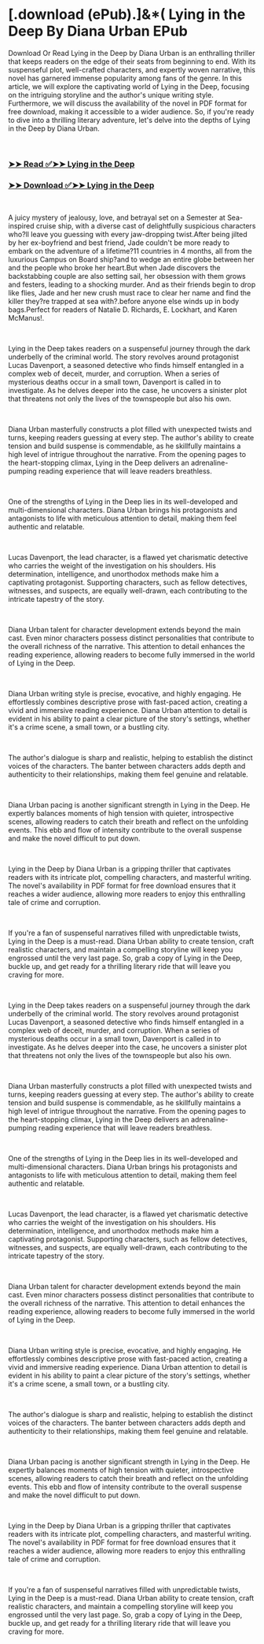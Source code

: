 # [.download (ePub).]&*( Lying in the Deep By Diana Urban EPub

<p>Download Or Read Lying in the Deep by Diana Urban is an enthralling thriller that keeps readers on the edge of their seats from beginning to end. With its suspenseful plot, well-crafted characters, and expertly woven narrative, this novel has garnered immense popularity among fans of the genre. In this article, we will explore the captivating world of Lying in the Deep, focusing on the intriguing storyline and the author's unique writing style. Furthermore, we will discuss the availability of the novel in PDF format for free download, making it accessible to a wider audience. So, if you're ready to dive into a thrilling literary adventure, let's delve into the depths of Lying in the Deep by Diana Urban.</p>
<p>&nbsp;</p>

### [➤➤ Read ✅➤➤ Lying in the Deep](https://realpdfbooksdrive.blogspot.com/id/61442283)

### [➤➤ Download ✅➤➤ Lying in the Deep](https://realpdfbooksdrive.blogspot.com/id/61442283)

<p>&nbsp;</p>
<p>A juicy mystery of jealousy, love, and betrayal set on a Semester at Sea-inspired cruise ship, with a diverse cast of delightfully suspicious characters who?ll leave you guessing with every jaw-dropping twist.After being jilted by her ex-boyfriend and best friend, Jade couldn't be more ready to embark on the adventure of a lifetime?11 countries in 4 months, all from the luxurious Campus on Board ship?and to wedge an entire globe between her and the people who broke her heart.But when Jade discovers the backstabbing couple are also setting sail, her obsession with them grows and festers, leading to a shocking murder. And as their friends begin to drop like flies, Jade and her new crush must race to clear her name and find the killer they?re trapped at sea with?.before anyone else winds up in body bags.Perfect for readers of Natalie D. Richards, E. Lockhart, and Karen McManus!.</p>
<p>&nbsp;</p>
<p>Lying in the Deep takes readers on a suspenseful journey through the dark underbelly of the criminal world. The story revolves around protagonist Lucas Davenport, a seasoned detective who finds himself entangled in a complex web of deceit, murder, and corruption. When a series of mysterious deaths occur in a small town, Davenport is called in to investigate. As he delves deeper into the case, he uncovers a sinister plot that threatens not only the lives of the townspeople but also his own.</p>
<p>&nbsp;</p>
<p>Diana Urban masterfully constructs a plot filled with unexpected twists and turns, keeping readers guessing at every step. The author's ability to create tension and build suspense is commendable, as he skillfully maintains a high level of intrigue throughout the narrative. From the opening pages to the heart-stopping climax, Lying in the Deep delivers an adrenaline-pumping reading experience that will leave readers breathless.</p>
<p>&nbsp;</p>
<p>One of the strengths of Lying in the Deep lies in its well-developed and multi-dimensional characters. Diana Urban brings his protagonists and antagonists to life with meticulous attention to detail, making them feel authentic and relatable.</p>
<p>&nbsp;</p>
<p>Lucas Davenport, the lead character, is a flawed yet charismatic detective who carries the weight of the investigation on his shoulders. His determination, intelligence, and unorthodox methods make him a captivating protagonist. Supporting characters, such as fellow detectives, witnesses, and suspects, are equally well-drawn, each contributing to the intricate tapestry of the story.</p>
<p>&nbsp;</p>
<p>Diana Urban talent for character development extends beyond the main cast. Even minor characters possess distinct personalities that contribute to the overall richness of the narrative. This attention to detail enhances the reading experience, allowing readers to become fully immersed in the world of Lying in the Deep.</p>
<p>&nbsp;</p>
<p>Diana Urban writing style is precise, evocative, and highly engaging. He effortlessly combines descriptive prose with fast-paced action, creating a vivid and immersive reading experience. Diana Urban attention to detail is evident in his ability to paint a clear picture of the story's settings, whether it's a crime scene, a small town, or a bustling city.</p>
<p>&nbsp;</p>
<p>The author's dialogue is sharp and realistic, helping to establish the distinct voices of the characters. The banter between characters adds depth and authenticity to their relationships, making them feel genuine and relatable.</p>
<p>&nbsp;</p>
<p>Diana Urban pacing is another significant strength in Lying in the Deep. He expertly balances moments of high tension with quieter, introspective scenes, allowing readers to catch their breath and reflect on the unfolding events. This ebb and flow of intensity contribute to the overall suspense and make the novel difficult to put down.</p>
<p>&nbsp;</p>
<p>Lying in the Deep by Diana Urban is a gripping thriller that captivates readers with its intricate plot, compelling characters, and masterful writing. The novel's availability in PDF format for free download ensures that it reaches a wider audience, allowing more readers to enjoy this enthralling tale of crime and corruption.</p>
<p>&nbsp;</p>
<p>If you're a fan of suspenseful narratives filled with unpredictable twists, Lying in the Deep is a must-read. Diana Urban ability to create tension, craft realistic characters, and maintain a compelling storyline will keep you engrossed until the very last page. So, grab a copy of Lying in the Deep, buckle up, and get ready for a thrilling literary ride that will leave you craving for more.</p>
<p>&nbsp;</p>
<p>Lying in the Deep takes readers on a suspenseful journey through the dark underbelly of the criminal world. The story revolves around protagonist Lucas Davenport, a seasoned detective who finds himself entangled in a complex web of deceit, murder, and corruption. When a series of mysterious deaths occur in a small town, Davenport is called in to investigate. As he delves deeper into the case, he uncovers a sinister plot that threatens not only the lives of the townspeople but also his own.</p>
<p>&nbsp;</p>
<p>Diana Urban masterfully constructs a plot filled with unexpected twists and turns, keeping readers guessing at every step. The author's ability to create tension and build suspense is commendable, as he skillfully maintains a high level of intrigue throughout the narrative. From the opening pages to the heart-stopping climax, Lying in the Deep delivers an adrenaline-pumping reading experience that will leave readers breathless.</p>
<p>&nbsp;</p>
<p>One of the strengths of Lying in the Deep lies in its well-developed and multi-dimensional characters. Diana Urban brings his protagonists and antagonists to life with meticulous attention to detail, making them feel authentic and relatable.</p>
<p>&nbsp;</p>
<p>Lucas Davenport, the lead character, is a flawed yet charismatic detective who carries the weight of the investigation on his shoulders. His determination, intelligence, and unorthodox methods make him a captivating protagonist. Supporting characters, such as fellow detectives, witnesses, and suspects, are equally well-drawn, each contributing to the intricate tapestry of the story.</p>
<p>&nbsp;</p>
<p>Diana Urban talent for character development extends beyond the main cast. Even minor characters possess distinct personalities that contribute to the overall richness of the narrative. This attention to detail enhances the reading experience, allowing readers to become fully immersed in the world of Lying in the Deep.</p>
<p>&nbsp;</p>
<p>Diana Urban writing style is precise, evocative, and highly engaging. He effortlessly combines descriptive prose with fast-paced action, creating a vivid and immersive reading experience. Diana Urban attention to detail is evident in his ability to paint a clear picture of the story's settings, whether it's a crime scene, a small town, or a bustling city.</p>
<p>&nbsp;</p>
<p>The author's dialogue is sharp and realistic, helping to establish the distinct voices of the characters. The banter between characters adds depth and authenticity to their relationships, making them feel genuine and relatable.</p>
<p>&nbsp;</p>
<p>Diana Urban pacing is another significant strength in Lying in the Deep. He expertly balances moments of high tension with quieter, introspective scenes, allowing readers to catch their breath and reflect on the unfolding events. This ebb and flow of intensity contribute to the overall suspense and make the novel difficult to put down.</p>
<p>&nbsp;</p>
<p>Lying in the Deep by Diana Urban is a gripping thriller that captivates readers with its intricate plot, compelling characters, and masterful writing. The novel's availability in PDF format for free download ensures that it reaches a wider audience, allowing more readers to enjoy this enthralling tale of crime and corruption.</p>
<p>&nbsp;</p>
<p>If you're a fan of suspenseful narratives filled with unpredictable twists, Lying in the Deep is a must-read. Diana Urban ability to create tension, craft realistic characters, and maintain a compelling storyline will keep you engrossed until the very last page. So, grab a copy of Lying in the Deep, buckle up, and get ready for a thrilling literary ride that will leave you craving for more.</p>
<p>&nbsp;</p>
